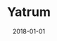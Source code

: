 ---
layout: site
title: "Yatrum"
date: 2018-01-01
categories: [community]
version: 4.0.0
major: 4
minor: 0
patch: 0
slug: yatrum
link: https://yatrum.com/
permalink: /sites/:slug
---